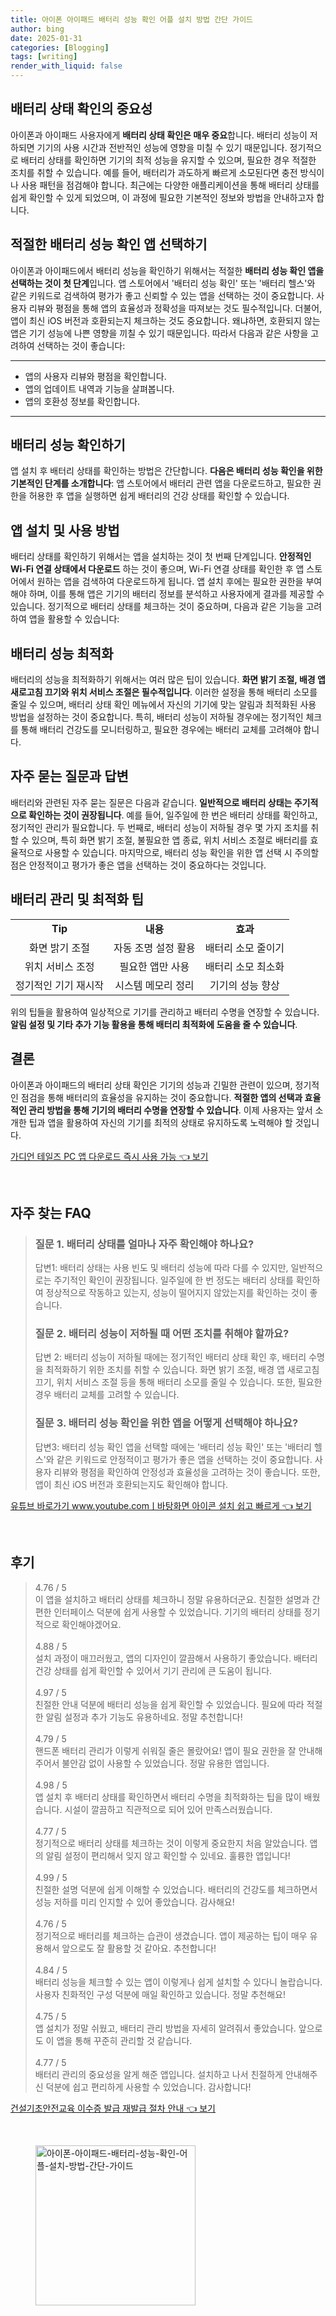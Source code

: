 ```yaml
---
title: 아이폰 아이패드 배터리 성능 확인 어플 설치 방법 간단 가이드
author: bing
date: 2025-01-31
categories: [Blogging]
tags: [writing]
render_with_liquid: false
---
```



<h2 id='배터리 상태 확인의 중요성'>배터리 상태 확인의 중요성</h2>

<p>아이폰과 아이패드 사용자에게 <b>배터리 상태 확인은 매우 중요</b>합니다. 배터리 성능이 저하되면 기기의 사용 시간과 전반적인 성능에 영향을 미칠 수 있기 때문입니다. 정기적으로 배터리 상태를 확인하면 기기의 최적 성능을 유지할 수 있으며, 필요한 경우 적절한 조치를 취할 수 있습니다. 예를 들어, 배터리가 과도하게 빠르게 소모된다면 충전 방식이나 사용 패턴을 점검해야 합니다. 최근에는 다양한 애플리케이션을 통해 배터리 상태를 쉽게 확인할 수 있게 되었으며, 이 과정에 필요한 기본적인 정보와 방법을 안내하고자 합니다.</p>

<h2 id='적절한 배터리 성능 확인 앱 선택하기'>적절한 배터리 성능 확인 앱 선택하기</h2>

<p>아이폰과 아이패드에서 배터리 성능을 확인하기 위해서는 적절한 <b>배터리 성능 확인 앱을 선택하는 것이 첫 단계</b>입니다. 앱 스토어에서 '배터리 성능 확인' 또는 '배터리 헬스'와 같은 키워드로 검색하여 평가가 좋고 신뢰할 수 있는 앱을 선택하는 것이 중요합니다. 사용자 리뷰와 평점을 통해 앱의 효율성과 정확성을 따져보는 것도 필수적입니다. 더불어, 앱이 최신 iOS 버전과 호환되는지 체크하는 것도 중요합니다. 왜냐하면, 호환되지 않는 앱은 기기 성능에 나쁜 영향을 끼칠 수 있기 때문입니다. 따라서 다음과 같은 사항을 고려하여 선택하는 것이 좋습니다:</p>

<hr />

<ul>
    <li>앱의 사용자 리뷰와 평점을 확인합니다.</li>
    <li>앱의 업데이트 내역과 기능을 살펴봅니다.</li>
    <li>앱의 호환성 정보를 확인합니다.</li>
</ul>

<hr />

<h2 id='배터리 성능 확인하기'>배터리 성능 확인하기</h2>

<p>앱 설치 후 배터리 상태를 확인하는 방법은 간단합니다. <b>다음은 배터리 성능 확인을 위한 기본적인 단계를 소개합니다</b>: 앱 스토어에서 배터리 관련 앱을 다운로드하고, 필요한 권한을 허용한 후 앱을 실행하면 쉽게 배터리의 건강 상태를 확인할 수 있습니다.</p>

<h2 id='앱 설치 및 사용 방법'>앱 설치 및 사용 방법</h2>

<p>배터리 상태를 확인하기 위해서는 앱을 설치하는 것이 첫 번째 단계입니다. <b>안정적인 Wi-Fi 연결 상태에서 다운로드</b> 하는 것이 좋으며, Wi-Fi 연결 상태를 확인한 후 앱 스토어에서 원하는 앱을 검색하여 다운로드하게 됩니다. 앱 설치 후에는 필요한 권한을 부여해야 하며, 이를 통해 앱은 기기의 배터리 정보를 분석하고 사용자에게 결과를 제공할 수 있습니다. 정기적으로 배터리 상태를 체크하는 것이 중요하며, 다음과 같은 기능을 고려하여 앱을 활용할 수 있습니다:</p>

<h2 id='배터리 성능 최적화'>배터리 성능 최적화</h2>

<p>배터리의 성능을 최적화하기 위해서는 여러 많은 팁이 있습니다. <b>화면 밝기 조절, 배경 앱 새로고침 끄기와 위치 서비스 조절은 필수적입니다</b>. 이러한 설정을 통해 배터리 소모를 줄일 수 있으며, 배터리 상태 확인 메뉴에서 자신의 기기에 맞는 알림과 최적화된 사용 방법을 설정하는 것이 중요합니다. 특히, 배터리 성능이 저하될 경우에는 정기적인 체크를 통해 배터리 건강도를 모니터링하고, 필요한 경우에는 배터리 교체를 고려해야 합니다.</p>

<h2 id='자주 묻는 질문과 답변'>자주 묻는 질문과 답변</h2>

<p>배터리와 관련된 자주 묻는 질문은 다음과 같습니다. <b>일반적으로 배터리 상태는 주기적으로 확인하는 것이 권장됩니다</b>. 예를 들어, 일주일에 한 번은 배터리 상태를 확인하고, 정기적인 관리가 필요합니다. 두 번째로, 배터리 성능이 저하될 경우 몇 가지 조치를 취할 수 있으며, 특히 화면 밝기 조절, 불필요한 앱 종료, 위치 서비스 조절로 배터리를 효율적으로 사용할 수 있습니다. 마지막으로, 배터리 성능 확인을 위한 앱 선택 시 주의할 점은 안정적이고 평가가 좋은 앱을 선택하는 것이 중요하다는 것입니다.</p>

<h2 id='배터리 관리 및 최적화 팁'>배터리 관리 및 최적화 팁</h2>

<table>
    <tr>
        <td style="text-align: center; height: 17px;"><b>Tip</b></td>
        <td style="text-align: center; height: 17px;"><b>내용</b></td>
        <td style="text-align: center; height: 17px;"><b>효과</b></td>
    </tr>
    <tr>
        <td style="text-align: center; height: 17px;">화면 밝기 조절</td>
        <td style="text-align: center; height: 17px;">자동 조명 설정 활용</td>
        <td style="text-align: center; height: 17px;">배터리 소모 줄이기</td>
    </tr>
    <tr>
        <td style="text-align: center; height: 17px;">위치 서비스 조정</td>
        <td style="text-align: center; height: 17px;">필요한 앱만 사용</td>
        <td style="text-align: center; height: 17px;">배터리 소모 최소화</td>
    </tr>
    <tr>
        <td style="text-align: center; height: 17px;">정기적인 기기 재시작</td>
        <td style="text-align: center; height: 17px;">시스템 메모리 정리</td>
        <td style="text-align: center; height: 17px;">기기의 성능 향상</td>
    </tr>
</table>

<p>위의 팁들을 활용하여 일상적으로 기기를 관리하고 배터리 수명을 연장할 수 있습니다. <b>알림 설정 및 기타 추가 기능 활용을 통해 배터리 최적화에 도움을 줄 수 있습니다</b>.</p>

<h2 id='결론'>결론</h2>

<p>아이폰과 아이패드의 배터리 상태 확인은 기기의 성능과 긴밀한 관련이 있으며, 정기적인 점검을 통해 배터리의 효율성을 유지하는 것이 중요합니다. <b>적절한 앱의 선택과 효율적인 관리 방법을 통해 기기의 배터리 수명을 연장할 수 있습니다</b>. 이제 사용자는 앞서 소개한 팁과 앱을 활용하여 자신의 기기를 최적의 상태로 유지하도록 노력해야 할 것입니다.</p>


<p><a class="click-button" title="가디언 테일즈 PC 앱 다운로드 즉시 사용 가능" href="https://purplelist.github.io/posts/%EA%B0%80%EB%94%94%EC%96%B8-%ED%85%8C%EC%9D%BC%EC%A6%88-PC-%EC%95%B1-%EB%8B%A4%EC%9A%B4%EB%A1%9C%EB%93%9C-%EC%A6%89%EC%8B%9C-%EC%82%AC%EC%9A%A9-%EA%B0%80%EB%8A%A5/" rel="dofollow">가디언 테일즈 PC 앱 다운로드 즉시 사용 가능 👈 보기</a></p><br>
<h2 id='자주_찾는_FAQ'>자주 찾는 FAQ</h2>
<div itemscope="" itemtype="https://schema.org/FAQPage"> 
<blockquote> 
<div itemscope="" itemprop="mainEntity" itemtype="https://schema.org/Question"> 
<h3 itemprop="name">질문 1. 배터리 상태를 얼마나 자주 확인해야 하나요?</h3> 
<div itemscope="" itemprop="acceptedAnswer" itemtype="https://schema.org/Answer"> 
<span itemprop="text"> 
<p>답변1: 배터리 상태는 사용 빈도 및 배터리 성능에 따라 다를 수 있지만, 일반적으로는 주기적인 확인이 권장됩니다. 일주일에 한 번 정도는 배터리 상태를 확인하여 정상적으로 작동하고 있는지, 성능이 떨어지지 않았는지를 확인하는 것이 좋습니다.</p> 
</span> 
</div> 
</div> 

<div itemscope="" itemprop="mainEntity" itemtype="https://schema.org/Question"> 
<h3 itemprop="name">질문 2. 배터리 성능이 저하될 때 어떤 조치를 취해야 할까요?</h3> 
<div itemscope="" itemprop="acceptedAnswer" itemtype="https://schema.org/Answer"> 
<span itemprop="text"> 
<p>답변 2: 배터리 성능이 저하될 때에는 정기적인 배터리 상태 확인 후, 배터리 수명을 최적화하기 위한 조치를 취할 수 있습니다. 화면 밝기 조절, 배경 앱 새로고침 끄기, 위치 서비스 조절 등을 통해 배터리 소모를 줄일 수 있습니다. 또한, 필요한 경우 배터리 교체를 고려할 수 있습니다.</p> 
</span> 
</div> 
</div> 

<div itemscope="" itemprop="mainEntity" itemtype="https://schema.org/Question"> 
<h3 itemprop="name">질문 3. 배터리 성능 확인을 위한 앱을 어떻게 선택해야 하나요?</h3> 
<div itemscope="" itemprop="acceptedAnswer" itemtype="https://schema.org/Answer"> 
<span itemprop="text"> 
<p>답변3: 배터리 성능 확인 앱을 선택할 때에는 '배터리 성능 확인' 또는 '배터리 헬스'와 같은 키워드로 안정적이고 평가가 좋은 앱을 선택하는 것이 중요합니다. 사용자 리뷰와 평점을 확인하여 안정성과 효율성을 고려하는 것이 좋습니다. 또한, 앱이 최신 iOS 버전과 호환되는지도 확인해야 합니다.</p> 
</span> 
</div> 
</div> 

</blockquote> 
</div>
<p><a class="click-button" title="유튜브 바로가기 www.youtube.comㅣ바탕화면 아이콘 설치 쉽고 빠르게" href="https://purplelist.github.io/posts/%EC%9C%A0%ED%8A%9C%EB%B8%8C-%EB%B0%94%EB%A1%9C%EA%B0%80%EA%B8%B0-www.youtube.com%E3%85%A3%EB%B0%94%ED%83%95%ED%99%94%EB%A9%B4-%EC%95%84%EC%9D%B4%EC%BD%98-%EC%84%A4%EC%B9%98-%EC%89%BD%EA%B3%A0-%EB%B9%A0%EB%A5%B4%EA%B2%8C/" rel="dofollow">유튜브 바로가기 www.youtube.comㅣ바탕화면 아이콘 설치 쉽고 빠르게 👈 보기</a></p><br>
<h2 id='후기'>후기</h2>
<div itemscope itemtype="https://schema.org/Product">
  <blockquote>
  <div itemprop="review" itemscope itemtype="https://schema.org/Review">
      <div itemprop="reviewRating" itemscope itemtype="https://schema.org/Rating"> <span itemprop="ratingValue">4.76</span> / <span itemprop="bestRating">5</span> </div>
      <span itemprop="reviewBody">이 앱을 설치하고 배터리 상태를 체크하니 정말 유용하더군요. 친절한 설명과 간편한 인터페이스 덕분에 쉽게 사용할 수 있었습니다. 기기의 배터리 상태를 정기적으로 확인해야겠어요.</span>
  </div>
  <br>
  <div itemprop="review" itemscope itemtype="https://schema.org/Review">
      <div itemprop="reviewRating" itemscope itemtype="https://schema.org/Rating"> <span itemprop="ratingValue">4.88</span> / <span itemprop="bestRating">5</span> </div>
      <span itemprop="reviewBody">설치 과정이 매끄러웠고, 앱의 디자인이 깔끔해서 사용하기 좋았습니다. 배터리 건강 상태를 쉽게 확인할 수 있어서 기기 관리에 큰 도움이 됩니다.</span>
  </div>
  <br>
  <div itemprop="review" itemscope itemtype="https://schema.org/Review">
      <div itemprop="reviewRating" itemscope itemtype="https://schema.org/Rating"> <span itemprop="ratingValue">4.97</span> / <span itemprop="bestRating">5</span> </div>
      <span itemprop="reviewBody">친절한 안내 덕분에 배터리 성능을 쉽게 확인할 수 있었습니다. 필요에 따라 적절한 알림 설정과 추가 기능도 유용하네요. 정말 추천합니다!</span>
  </div>
  <br>
  <div itemprop="review" itemscope itemtype="https://schema.org/Review">
      <div itemprop="reviewRating" itemscope itemtype="https://schema.org/Rating"> <span itemprop="ratingValue">4.79</span> / <span itemprop="bestRating">5</span> </div>
      <span itemprop="reviewBody">핸드폰 배터리 관리가 이렇게 쉬워질 줄은 몰랐어요! 앱이 필요 권한을 잘 안내해주어서 불안감 없이 사용할 수 있었습니다. 정말 유용한 앱입니다.</span>
  </div>
  <br>
  <div itemprop="review" itemscope itemtype="https://schema.org/Review">
      <div itemprop="reviewRating" itemscope itemtype="https://schema.org/Rating"> <span itemprop="ratingValue">4.98</span> / <span itemprop="bestRating">5</span> </div>
      <span itemprop="reviewBody">앱 설치 후 배터리 상태를 확인하면서 배터리 수명을 최적화하는 팁을 많이 배웠습니다. 시설이 깔끔하고 직관적으로 되어 있어 만족스러웠습니다.</span>
  </div>
  <br>
  <div itemprop="review" itemscope itemtype="https://schema.org/Review">
      <div itemprop="reviewRating" itemscope itemtype="https://schema.org/Rating"> <span itemprop="ratingValue">4.77</span> / <span itemprop="bestRating">5</span> </div>
      <span itemprop="reviewBody">정기적으로 배터리 상태를 체크하는 것이 이렇게 중요한지 처음 알았습니다. 앱의 알림 설정이 편리해서 잊지 않고 확인할 수 있네요. 훌륭한 앱입니다!</span>
  </div>
  <br>
  <div itemprop="review" itemscope itemtype="https://schema.org/Review">
      <div itemprop="reviewRating" itemscope itemtype="https://schema.org/Rating"> <span itemprop="ratingValue">4.99</span> / <span itemprop="bestRating">5</span> </div>
      <span itemprop="reviewBody">친절한 설명 덕분에 쉽게 이해할 수 있었습니다. 배터리의 건강도를 체크하면서 성능 저하를 미리 인지할 수 있어 좋았습니다. 감사해요!</span>
  </div>
  <br>
  <div itemprop="review" itemscope itemtype="https://schema.org/Review">
      <div itemprop="reviewRating" itemscope itemtype="https://schema.org/Rating"> <span itemprop="ratingValue">4.76</span> / <span itemprop="bestRating">5</span> </div>
      <span itemprop="reviewBody">정기적으로 배터리를 체크하는 습관이 생겼습니다. 앱이 제공하는 팁이 매우 유용해서 앞으로도 잘 활용할 것 같아요. 추천합니다!</span>
  </div>
  <br>
  <div itemprop="review" itemscope itemtype="https://schema.org/Review">
      <div itemprop="reviewRating" itemscope itemtype="https://schema.org/Rating"> <span itemprop="ratingValue">4.84</span> / <span itemprop="bestRating">5</span> </div>
      <span itemprop="reviewBody">배터리 성능을 체크할 수 있는 앱이 이렇게나 쉽게 설치할 수 있다니 놀랍습니다. 사용자 친화적인 구성 덕분에 매일 확인하고 있습니다. 정말 추천해요!</span>
  </div>
  <br>
  <div itemprop="review" itemscope itemtype="https://schema.org/Review">
      <div itemprop="reviewRating" itemscope itemtype="https://schema.org/Rating"> <span itemprop="ratingValue">4.75</span> / <span itemprop="bestRating">5</span> </div>
      <span itemprop="reviewBody">앱 설치가 정말 쉬웠고, 배터리 관리 방법을 자세히 알려줘서 좋았습니다. 앞으로도 이 앱을 통해 꾸준히 관리할 것 같습니다.</span>
  </div>
  <br>
  <div itemprop="review" itemscope itemtype="https://schema.org/Review">
      <div itemprop="reviewRating" itemscope itemtype="https://schema.org/Rating"> <span itemprop="ratingValue">4.77</span> / <span itemprop="bestRating">5</span> </div>
      <span itemprop="reviewBody">배터리 관리의 중요성을 알게 해준 앱입니다. 설치하고 나서 친절하게 안내해주신 덕분에 쉽고 편리하게 사용할 수 있었습니다. 감사합니다!</span>
  </div>
  </blockquote>
</div>
<p><a class="click-button" title="건설기초안전교육 이수증 발급 재발급 절차 안내" href="https://purplelist.github.io/posts/%EA%B1%B4%EC%84%A4%EA%B8%B0%EC%B4%88%EC%95%88%EC%A0%84%EA%B5%90%EC%9C%A1-%EC%9D%B4%EC%88%98%EC%A6%9D-%EB%B0%9C%EA%B8%89-%EC%9E%AC%EB%B0%9C%EA%B8%89-%EC%A0%88%EC%B0%A8-%EC%95%88%EB%82%B4/" rel="dofollow">건설기초안전교육 이수증 발급 재발급 절차 안내 👈 보기</a></p><br>
<figure class="image"><img src="https://purplelist.github.io/assets/img/thumbnail/아이폰-아이패드-배터리-성능-확인-어플-설치-방법-간단-가이드.webp" alt="아이폰-아이패드-배터리-성능-확인-어플-설치-방법-간단-가이드" width="256" height="256"></figure>